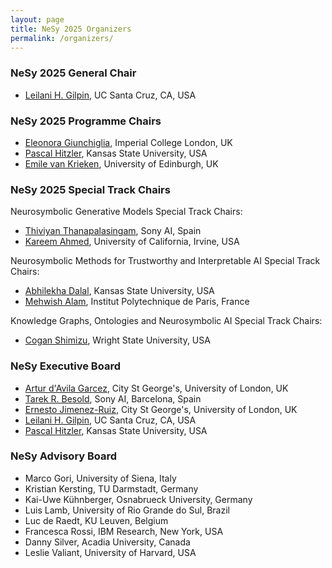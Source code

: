 ```yaml
---
layout: page
title: NeSy 2025 Organizers
permalink: /organizers/
---
```


### NeSy 2025 General Chair
- [Leilani H. Gilpin](https://people.ucsc.edu/~lgilpin/), UC Santa Cruz, CA, USA

### NeSy 2025 Programme Chairs
- [Eleonora Giunchiglia](https://profiles.imperial.ac.uk/e.giunchiglia), Imperial College London, UK 
- [Pascal Hitzler](https://www.cs.ksu.edu/about/people/faculty/hitzler/), Kansas State University, USA
- [Emile van Krieken](https://www.emilevankrieken.com/), University of Edinburgh, UK 

### NeSy 2025 Special Track Chairs
Neurosymbolic Generative Models Special Track Chairs:
- [Thiviyan Thanapalasingam](https://scholar.google.co.uk/citations?user=F2PvjdUAAAAJ&hl=en), Sony AI, Spain
- [Kareem Ahmed](https://kareemahmed.com/), University of California, Irvine, USA

Neurosymbolic Methods for Trustworthy and Interpretable AI Special Track Chairs:
- [Abhilekha Dalal](https://scholar.google.com/citations?user=41YgTS4AAAAJ&hl=en), Kansas State University, USA
- [Mehwish Alam](https://sites.google.com/view/mehwish-alam/home), Institut Polytechnique de Paris, France

Knowledge Graphs, Ontologies and Neurosymbolic AI Special Track Chairs:
- [Cogan Shimizu](https://cogan-shimizu.github.io/), Wright State University, USA

### NeSy Executive Board
- [Artur d'Avila Garcez](https://www.staff.city.ac.uk/~aag/), City St George's, University of London, UK
- [Tarek R. Besold](https://ai.sony/people/Tarek-Besold/), Sony AI, Barcelona, Spain
- [Ernesto Jimenez-Ruiz](https://www.city.ac.uk/about/people/academics/ernesto-jimenez-ruiz), City St George's, University of London, UK 
- [Leilani H. Gilpin](https://people.ucsc.edu/~lgilpin/), UC Santa Cruz, CA, USA
- [Pascal Hitzler](https://www.cs.ksu.edu/about/people/faculty/hitzler/), Kansas State University, USA

### NeSy Advisory Board
- Marco Gori, University of Siena, Italy
- Kristian Kersting, TU Darmstadt, Germany 
- Kai-Uwe Kühnberger, Osnabrueck University, Germany 
- Luis Lamb, University of Rio Grande do Sul, Brazil
- Luc de Raedt, KU Leuven, Belgium 
- Francesca Rossi, IBM Research, New York, USA
- Danny Silver, Acadia University, Canada
- Leslie Valiant, University of Harvard, USA
